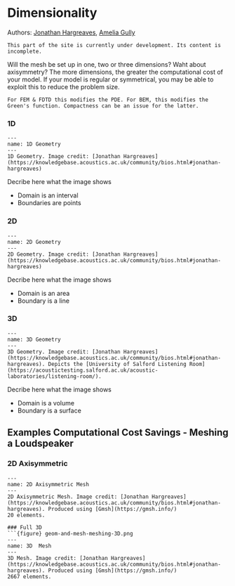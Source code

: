# Dimensionality

Authors: [Jonathan Hargreaves](https://knowledgebase.acoustics.ac.uk/community/bios.html#jonathan-hargreaves), [Amelia Gully](https://knowledgebase.acoustics.ac.uk/community/bios.html#amelia-gully)

```{warning}
This part of the site is currently under development. Its content is incomplete.
```

Will the mesh be set up in one, two or three dimensions? Waht about axisymmetry? The more dimensions, the greater the computational cost of your model. If your model is regular or symmetrical, you may be able to exploit this to reduce the problem size.

```{note}
For FEM & FDTD this modifies the PDE. For BEM, this modifies the Green's function. Compactness can be an issue for the latter.
```

### 1D

```{figure} geom-and-mesh-dimensionality-1D.png
---
name: 1D Geometry
---
1D Geometry. Image credit: [Jonathan Hargreaves](https://knowledgebase.acoustics.ac.uk/community/bios.html#jonathan-hargreaves)
```
Decribe here what the image shows
* Domain is an interval
* Boundaries are points

### 2D

```{figure} geom-and-mesh-dimensionality-2D.png
---
name: 2D Geometry
---
2D Geometry. Image credit: [Jonathan Hargreaves](https://knowledgebase.acoustics.ac.uk/community/bios.html#jonathan-hargreaves)
```
Decribe here what the image shows
* Domain is an area
* Boundary is a line

### 3D

```{figure} geom-and-mesh-dimensionality-3D.png
---
name: 3D Geometry
---
3D Geometry. Image credit: [Jonathan Hargreaves](https://knowledgebase.acoustics.ac.uk/community/bios.html#jonathan-hargreaves). Depicts the [University of Salford Listening Room](https://acoustictesting.salford.ac.uk/acoustic-laboratories/listening-room/).
```
Decribe here what the image shows
* Domain is a volume
* Boundary is a surface


## Examples Computational Cost Savings - Meshing a Loudspeaker

### 2D Axisymmetric
```{figure} geom-and-mesh-meshing-axi2D.png
---
name: 2D Axisymmetric Mesh
---
2D Axisymmetric Mesh. Image credit: [Jonathan Hargreaves](https://knowledgebase.acoustics.ac.uk/community/bios.html#jonathan-hargreaves). Produced using [Gmsh](https://gmsh.info/)
20 elements.

### Full 3D
```{figure} geom-and-mesh-meshing-3D.png
---
name: 3D  Mesh
---
3D Mesh. Image credit: [Jonathan Hargreaves](https://knowledgebase.acoustics.ac.uk/community/bios.html#jonathan-hargreaves). Produced using [Gmsh](https://gmsh.info/)
2667 elements.
